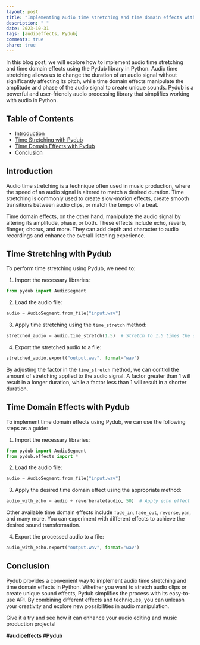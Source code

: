 ```yaml
---
layout: post
title: "Implementing audio time stretching and time domain effects with Pydub"
description: " "
date: 2023-10-31
tags: [audioeffects, Pydub]
comments: true
share: true
---
```


In this blog post, we will explore how to implement audio time stretching and time domain effects using the Pydub library in Python. Audio time stretching allows us to change the duration of an audio signal without significantly affecting its pitch, while time domain effects manipulate the amplitude and phase of the audio signal to create unique sounds. Pydub is a powerful and user-friendly audio processing library that simplifies working with audio in Python.

## Table of Contents
- [Introduction](#introduction)
- [Time Stretching with Pydub](#time-stretching-with-pydub)
- [Time Domain Effects with Pydub](#time-domain-effects-with-pydub)
- [Conclusion](#conclusion)

## Introduction

Audio time stretching is a technique often used in music production, where the speed of an audio signal is altered to match a desired duration. Time stretching is commonly used to create slow-motion effects, create smooth transitions between audio clips, or match the tempo of a beat.

Time domain effects, on the other hand, manipulate the audio signal by altering its amplitude, phase, or both. These effects include echo, reverb, flanger, chorus, and more. They can add depth and character to audio recordings and enhance the overall listening experience.

## Time Stretching with Pydub

To perform time stretching using Pydub, we need to:

1. Import the necessary libraries:

```python
from pydub import AudioSegment
```

2. Load the audio file:

```python
audio = AudioSegment.from_file("input.wav")
```

3. Apply time stretching using the `time_stretch` method:

```python
stretched_audio = audio.time_stretch(1.5)  # Stretch to 1.5 times the original duration
```

4. Export the stretched audio to a file:

```python
stretched_audio.export("output.wav", format="wav")
```

By adjusting the factor in the `time_stretch` method, we can control the amount of stretching applied to the audio signal. A factor greater than 1 will result in a longer duration, while a factor less than 1 will result in a shorter duration.

## Time Domain Effects with Pydub

To implement time domain effects using Pydub, we can use the following steps as a guide:

1. Import the necessary libraries:

```python
from pydub import AudioSegment
from pydub.effects import *
```

2. Load the audio file:

```python
audio = AudioSegment.from_file("input.wav")
```

3. Apply the desired time domain effect using the appropriate method:

```python
audio_with_echo = audio + reverberate(audio, 50)  # Apply echo effect
```

Other available time domain effects include `fade_in`, `fade_out`, `reverse`, `pan`, and many more. You can experiment with different effects to achieve the desired sound transformation.

4. Export the processed audio to a file:

```python
audio_with_echo.export("output.wav", format="wav")
```

## Conclusion

Pydub provides a convenient way to implement audio time stretching and time domain effects in Python. Whether you want to stretch audio clips or create unique sound effects, Pydub simplifies the process with its easy-to-use API. By combining different effects and techniques, you can unleash your creativity and explore new possibilities in audio manipulation.

Give it a try and see how it can enhance your audio editing and music production projects!

**#audioeffects #Pydub**